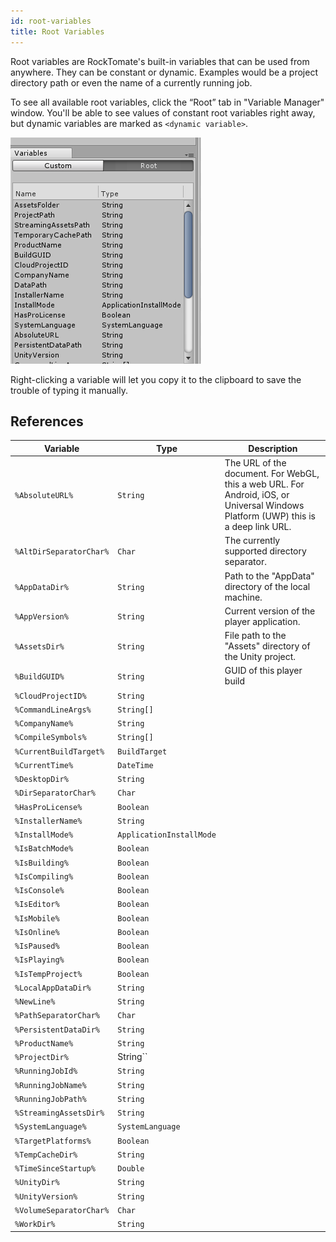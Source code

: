 ```yaml
---
id: root-variables
title: Root Variables
---
```


Root variables are RockTomate's built-in variables that can be used from anywhere. They can be constant or dynamic. Examples would be a project directory path or even the name of a currently running job.

To see all available root variables, click the “Root” tab in "Variable Manager" window. You'll be able to see values of constant root variables right away, but dynamic variables are marked as `<dynamic variable>`.

![](/assets/variables/root-variables.png)

Right-clicking a variable will let you copy it to the clipboard to save the trouble of typing it manually.

## References

| Variable | Type | Description |
|----------|------|-------------|
| `%AbsoluteURL%` | `String` | The URL of the document. For WebGL, this a web URL. For Android, iOS, or Universal Windows Platform (UWP) this is a deep link URL.
| `%AltDirSeparatorChar%` | `Char` | The currently supported directory separator. |
| `%AppDataDir%` | `String` | Path to the "AppData" directory of the local machine. |
| `%AppVersion%` | `String` | Current version of the player application. |
| `%AssetsDir%` | `String` | File path to the "Assets" directory of the Unity project. |
| `%BuildGUID%` | `String` | GUID of this player build |
| `%CloudProjectID%` | `String` | |
| `%CommandLineArgs%` | `String[]` | |
| `%CompanyName%` | `String` | |
| `%CompileSymbols%` | `String[]` | |
| `%CurrentBuildTarget%` | `BuildTarget` | |
| `%CurrentTime%` | `DateTime` | |
| `%DesktopDir%` | `String` | |
| `%DirSeparatorChar%` | `Char` | |
| `%HasProLicense%` | `Boolean` | |
| `%InstallerName%` | `String` | |
| `%InstallMode%` | `ApplicationInstallMode` | |
| `%IsBatchMode%` | `Boolean` | |
| `%IsBuilding%` | `Boolean` | |
| `%IsCompiling%` | `Boolean` | |
| `%IsConsole%` | `Boolean` | |
| `%IsEditor%` | `Boolean` | |
| `%IsMobile%` | `Boolean` | |
| `%IsOnline%` | `Boolean` | |
| `%IsPaused%` | `Boolean` | |
| `%IsPlaying%` | `Boolean` | |
| `%IsTempProject%` | `Boolean` | |
| `%LocalAppDataDir%` | `String` | |
| `%NewLine%` | `String` | |
| `%PathSeparatorChar%` | `Char` | |
| `%PersistentDataDir%` | `String` | |
| `%ProductName%` | `String` | |
| `%ProjectDir%` | String`` | |
| `%RunningJobId%` | `String` | |
| `%RunningJobName%` | `String` | |
| `%RunningJobPath%` | `String` | |
| `%StreamingAssetsDir%` | `String` | |
| `%SystemLanguage%` | `SystemLanguage` | |
| `%TargetPlatforms%` | `Boolean` | |
| `%TempCacheDir%` | `String` | |
| `%TimeSinceStartup%` | `Double` | |
| `%UnityDir%` | `String` | |
| `%UnityVersion%` | `String` | |
| `%VolumeSeparatorChar%` | `Char` | |
| `%WorkDir%` | `String` | |